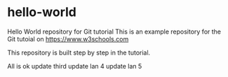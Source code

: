 # hello-world
Hello World repository for Git tutorial
This is an example repository for the Git tutoial on https://www.w3schools.com

This repository is built step by step in the tutorial.

All is ok
update third
update lan 4
update lan 5


